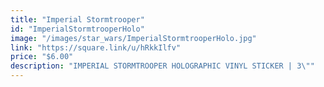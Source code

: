 ```yaml
---
title: "Imperial Stormtrooper"
id: "ImperialStormtrooperHolo"
image: "/images/star_wars/ImperialStormtrooperHolo.jpg"
link: "https://square.link/u/hRkkIlfv"
price: "$6.00"
description: "IMPERIAL STORMTROOPER HOLOGRAPHIC VINYL STICKER | 3\""
---
```

